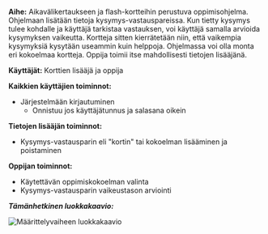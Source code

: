 **Aihe:** Aikavälikertaukseen ja flash-kortteihin perustuva oppimisohjelma. Ohjelmaan lisätään tietoja kysymys-vastauspareissa. Kun tietty kysymys tulee kohdalle ja käyttäjä tarkistaa vastauksen, voi käyttäjä samalla arvioida kysymyksen vaikeutta. Kortteja sitten kierrätetään niin, että vaikempia kysymyksiä kysytään useammin kuin helppoja. Ohjelmassa voi olla monta eri kokoelmaa kortteja. Oppija toimii itse mahdollisesti tietojen lisääjänä.

**Käyttäjät:** Korttien lisääjä ja oppija

**Kaikkien käyttäjien toiminnot:** 
- Järjestelmään kirjautuminen
  - Onnistuu jos käyttäjätunnus ja salasana oikein

**Tietojen lisääjän toiminnot:** 
- Kysymys-vastausparin eli "kortin" tai kokoelman lisääminen ja poistaminen

**Oppijan toiminnot:** 
- Käytettävän oppimiskokoelman valinta
- Kysymys-vastausparin vaikeustason arviointi

***Tämänhetkinen luokkakaavio:***

![Määrittelyvaiheen luokkakaavio](MaarittelyvaiheenLuokkakaavio.png "Määrittelyvaiheen luokkakaavio")






